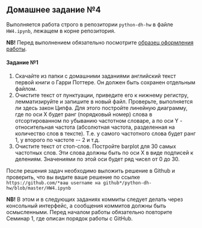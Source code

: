 ## Домашнее задание №4

Выполняется работа строго в репозитории `python-dh-hw` в файле `HW4.ipynb`, лежащем в корне репозитория. 

**NB!** Перед выполнением обязательно посмотрите [образец оформления работы](https://github.com/ancatmara/python-for-dh/blob/master/Homeworks/HW_example.ipynb).

#### Задание №1 

1. Скачайте из папки с домашними заданиями английский текст первой книги о Гарри Поттере. Он должен быть сохранен отдельным файлом.
2. Очистите текст от пунктуации, приведите его к нижнему регистру, лемматизируйте и запишите в новый файл. Проверьте, выполняется ли здесь закон Ципфа. Для этого постройте линейную диаграмму, где по оси Х будет ранг (порядковый номер) слова в отсортированном по убыванию частотном словаре, а по оси Y - относительная частота (абсолютная частота, разделенная на количество слов в тексте). Т.е. у самого частотного слова будет ранг 1, у второго по частоте -- 2 и т.д.
3. Очистите текст от стоп-слов. Постройте barplot для 30 самых частотных слов. Эти слова должны быть по оси Х в виде подписей к делениям. Значениями по этой оси будет ряд чисел от 0 до 30.

После решения задач необходимо выложить решение в Github и проверить, что вы видите ваше решение по ссылке ```https://github.com/*ваш username на github*/python-dh-hw/blob/master/HW4.ipynb```

**NB!** В этом и в следующих заданиях коммиты следует делать через консольный интерфейс, а сообщения коммитов должны быть осмысленными. Перед началом работы обязательно повторите Cеминар 1, где описан порядок работы с GitHub.
